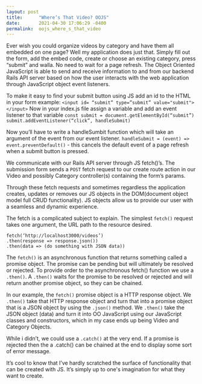 ```yaml
---
layout: post
title:      "Where’s That Video? OOJS"
date:       2021-04-30 17:06:29 -0400
permalink:  oojs_where_s_that_video
---
```



Ever wish you could organize videos by category and have them all embedded on one page? Well my application does just that. Simply fill out the form, add the embed code, create or choose an existing category, press “submit” and walla. No need to wait for a page refresh. The Object Oriented JavaScript is able to send and receive information to and from our backend Rails API server based on how the user interacts with the web application through JavaScript object event listeners. 

To make it easy to find your submit button using JS add an id to the HTML in your form 
example:  `<input id= “submit” type=”submit” value="submit"></input>`
Now in your index.js file assign a variable and add an event listener to that variable
`const submit = document.getElementById(“submit”)
submit.addEventListener(“click”, handleSubmit)`

Now you’ll have to write a handleSumbit function which will take an argument of the event from our event listener. 
`handleSubmit = (event) => event.preventDefault()` - this cancels the default event of a page refresh when a submit button is pressed. 

We communicate with our Rails API server through JS fetch()’s. The submission form sends a `POST` fetch request to our create route action in our Video and possibly Category controller(s) containing the form’s params.

Through these fetch requests and sometimes regardless the application creates, updates or removes our JS objects in the DOM(document object model full CRUD functionality). JS objects allow us to provide our user with a seamless and dynamic experience. 

The fetch is a complicated subject to explain. The simplest `fetch()` request takes one argument, the URL path to the resource desired.
```
fetch(‘http://localhost3000/videos’)
.then(response => response.json())
.then(data => (do something with JSON data))
```
The `fetch()` is an asynchronous function that returns something called a promise object. The promise can be pending but will ultimately be resolved or rejected. To provide order to the asynchronous fetch() function we use a `.then()`. A `.then()` waits for the promise to be resolved or rejected and will return another promise object, so they can be chained. 

In our example, the `fetch()` promise object is a  HTTP response object. We `.then()` take that HTTP response object and turn that into a promise object that is a JSON object by using the `.json()` method. We `.then()` take the JSON object (data) and turn it into OO JavaScript using our JavaScript classes and constructors, which in my case ends up being Video and Category Objects. 

While i didn’t, we could use a `.catch()` at the very end. If a promise is rejected then the a .catch() can be chained at the end to display some sort of error message. 

It’s cool to know that I’ve hardly scratched the surface of functionality that can be created with JS. It’s simply up to one's imagination for what they want to create. 

